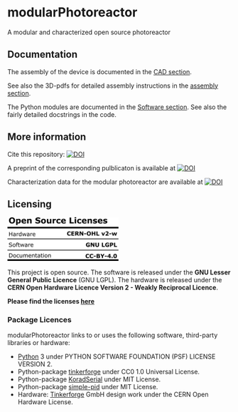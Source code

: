 # modularPhotoreactor

A modular and characterized open source photoreactor

## Documentation

The assembly of the device is documented in the [CAD section](./01_CAD/).

See also the 3D-pdfs for detailed assembly instructions in the [assembly section](./03_ASSEMBLY_INSTRUCTIONS/).

The Python modules are documented in the [Software section](./00_SOFTWARE/). See also the fairly detailed docstrings in the code.


## More information

Cite this repository: [![DOI](https://zenodo.org/badge/DOI/10.5281/zenodo.4898138.svg)](https://doi.org/10.5281/zenodo.4898138)

A preprint of the corresponding pulblicaton is available at [![DOI](https://zenodo.org/badge/DOI/10.5281/zenodo.5614884.svg)](https://doi.org/10.5281/zenodo.5614884)

Characterization data for the modular photoreactor are available at [![DOI](https://zenodo.org/badge/DOI/10.5281/zenodo.5614942.svg)](https://doi.org/10.5281/zenodo.5614942)

## Licensing

<p >
<img src="./04_IMAGES/Licenses.png" width=250>
</p>

This project is open source. The software is released under the **GNU Lesser General Public Licence** (GNU LGPL). The hardware is released under the **CERN Open Hardware Licence Version 2 - Weakly Reciprocal Licence**.



**Please find the licenses [here](./License.md)**

### Package Licences

modularPhotoreactor links to or uses the following software, third-party libraries or hardware:

- [Python](https://python.org) 3 under PYTHON SOFTWARE FOUNDATION (PSF) LICENSE VERSION 2.
- Python-package [tinkerforge](https://www.tinkerforge.com/en/doc/Software/API_Bindings_Python.html) under CC0 1.0 Universal License.
- Python-package [KoradSerial](https://gist.github.com/k-nowicki/5379272) under MIT License.
- Python-package [simple-pid](https://github.com/m-lundberg/simple-pid) under MIT License.
- Hardware: [Tinkerforge](https://www.tinkerforge.com) GmbH design work under the CERN Open Hardware License.
